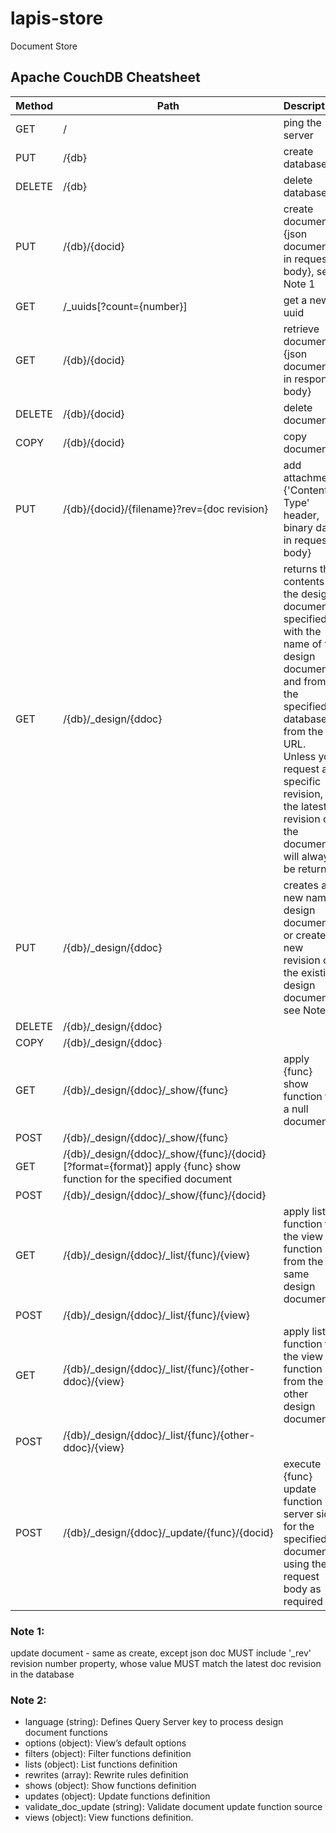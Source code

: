 # lapis-store
Document Store








## Apache CouchDB Cheatsheet

|Method  |Path    |Description      |
|--------|--------|-----------------|
|GET     |/       |ping the server|
|PUT     |/{db}   |create database|
|DELETE  |/{db}   |delete database|
|PUT     |/{db}/{docid}   |create document {json document in request body}, see Note 1|
|GET     |/_uuids[?count={number}]   |get a new uuid|
|GET     |/{db}/{docid}   |retrieve document {json document in response body}|
|DELETE  |/{db}/{docid}   |delete document|
|COPY    |/{db}/{docid}   |copy document|
|PUT     |/{db}/{docid}/{filename}?rev={doc revision} |add attachment {'Content-Type' header, binary data in request body}|
|GET     |/{db}/_design/{ddoc}   |returns the contents of the design document specified with the name of the design document and from the specified database from the URL. Unless you request a specific revision, the latest revision of the document will always be returned|
|PUT     |/{db}/_design/{ddoc}   |creates a new named design document, or creates a new revision of the existing design document, see Note 2|
|DELETE  |/{db}/_design/{ddoc}   ||
|COPY    |/{db}/_design/{ddoc}   ||
|GET     |/{db}/_design/{ddoc}/_show/{func}   |apply {func} show function for a null document|
|POST    |/{db}/_design/{ddoc}/_show/{func}   |
|GET     |/{db}/_design/{ddoc}/_show/{func}/{docid}[?format={format}] apply {func} show function for the specified document|
|POST    |/{db}/_design/{ddoc}/_show/{func}/{docid}   ||
|GET     |/{db}/_design/{ddoc}/_list/{func}/{view}    |apply list function for the view function from the same design document|
|POST    |/{db}/_design/{ddoc}/_list/{func}/{view}    ||
|GET     |/{db}/_design/{ddoc}/_list/{func}/{other-ddoc}/{view}  |apply list function for the view function from the other design document|
|POST    |/{db}/_design/{ddoc}/_list/{func}/{other-ddoc}/{view}  ||
|POST    |/{db}/_design/{ddoc}/_update/{func}/{docid}  |execute {func} update function on server side for the specified document, using the request body as required|

### Note 1:
update document - same as create, except json doc MUST include '_rev' revision number property, whose value MUST match the latest doc revision in the database

### Note 2:
* language (string): Defines Query Server key to process design document functions
* options (object): View’s default options
* filters (object): Filter functions definition
* lists (object): List functions definition
* rewrites (array): Rewrite rules definition
* shows (object): Show functions definition
* updates (object): Update functions definition
* validate_doc_update (string): Validate document update function source
* views (object): View functions definition.

